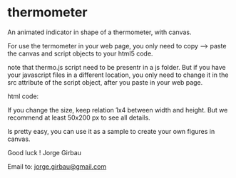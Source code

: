 # thermometer
An animated indicator in shape of a thermometer, with canvas.

For use the termometer in your web page, you only need to copy --> paste
the canvas and script objects to your html5 code.

note that thermo.js script need to be presentr in a js folder. 
But if you have your javascript files in a different location,
you only need to change it in the src attribute of the script object,
after you paste in your web page.

html code:
<canvas id="termome" width="100" height="400" data-valor="85" data-max="100"
style="background-color:#FFF">
</canvas>
<script src="js/termome.js"></script>

If you change the size, keep relation 1x4 between width and height. But we recommend at least 50x200 px to see all details.

Is pretty easy, you can use it as a sample to create your own figures in canvas. 

Good luck !
Jorge Girbau

Email to: jorge.girbau@gmail.com  
